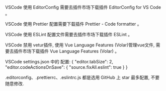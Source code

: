 VSCode 使用 EditorConfig 需要去插件市场下载插件 EditorConfig for VS Code 。

VSCode 使用 Prettier 配置需要下载插件 Prettier - Code formatter 。

VSCode 使用 ESLint 配置文件需要去插件市场下载插件 ESLint 。

VSCode 禁用 vetur插件, 使用 Vue Language Features (Volar)管理vue文件, 需要去插件市场下载插件 Vue Language Features (Volar) 。

VSCode settings.json 中的 配置: {
  "editor.tabSize": 2,
  "editor.codeActionsOnSave": {
    "source.fixAll.eslint": true
  }
}

.editorconfig、.prettierrc、.eslintrc.js 都是选用 GitHub 上 star 最多配置, 不要随意修改.
